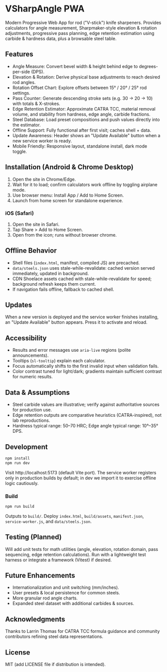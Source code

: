 # VSharpAngle PWA

Modern Progressive Web App for rod ("V-stick") knife sharpeners. Provides calculators for angle measurement, Sharpmaker-style elevation & rotation adjustments, progressive pass planning, edge retention estimation using carbide & hardness data, plus a browsable steel table.

## Features
- Angle Measure: Convert bevel width & height behind edge to degrees-per-side (DPS).
- Elevation & Rotation: Derive physical base adjustments to reach desired rod angles.
- Rotation Offset Chart: Explore offsets between 15° / 20° / 25° rod settings.
- Pass Counter: Generate descending stroke sets (e.g. 30 → 20 → 10) with totals & X-strokes.
- Edge Retention Estimator: Approximate CATRA TCC, material removal volume, and stability from hardness, edge angle, carbide fractions.
- Steel Database: Load preset compositions and push values directly into the estimator.
- Offline Support: Fully functional after first visit; caches shell + data.
- Update Awareness: Header shows an "Update Available" button when a new service worker is ready.
- Mobile Friendly: Responsive layout, standalone install, dark mode toggle.

## Installation (Android & Chrome Desktop)
1. Open the site in Chrome/Edge.
2. Wait for it to load; confirm calculators work offline by toggling airplane mode.
3. Use browser menu: Install App / Add to Home Screen.
4. Launch from home screen for standalone experience.

### iOS (Safari)
1. Open the site in Safari.
2. Tap Share > Add to Home Screen.
3. Open from the icon; runs without browser chrome.

## Offline Behavior
- Shell files (`index.html`, manifest, compiled JS) are precached.
- `data/steels.json` uses stale-while-revalidate: cached version served immediately, updated in background.
- CDN Shoelace assets cached with stale-while-revalidate for speed; background refresh keeps them current.
- If navigation fails offline, fallback to cached shell.

## Updates
When a new version is deployed and the service worker finishes installing, an "Update Available" button appears. Press it to activate and reload.

## Accessibility
- Results and error messages use `aria-live` regions (polite announcements).
- Tooltips (`sl-tooltip`) explain each calculator.
- Focus automatically shifts to the first invalid input when validation fails.
- Color contrast tuned for light/dark; gradients maintain sufficient contrast for numeric results.

## Data & Assumptions
- Steel carbide values are illustrative; verify against authoritative sources for production use.
- Edge retention outputs are comparative heuristics (CATRA-inspired), not lab reproductions.
- Hardness typical range: 50–70 HRC; Edge angle typical range: 10°–35° DPS.

## Development
```bash
npm install
npm run dev
```
Visit http://localhost:5173 (default Vite port). The service worker registers only in production builds by default; in dev we import it to exercise offline logic cautiously.

### Build
```bash
npm run build
```
Outputs to `build/`. Deploy `index.html`, `build/assets`, `manifest.json`, `service-worker.js`, and `data/steels.json`.

## Testing (Planned)
Will add unit tests for math utilities (angle, elevation, rotation domain, pass sequencing, edge retention calculations). Run with a lightweight test harness or integrate a framework (Vitest) if desired.

## Future Enhancements
- Internationalization and unit switching (mm/inches).
- User presets & local persistence for common steels.
- More granular rod angle charts.
- Expanded steel dataset with additional carbides & sources.

## Acknowledgments
Thanks to Larrin Thomas for CATRA TCC formula guidance and community contributors refining steel data representations.

## License
MIT (add LICENSE file if distribution is intended).

